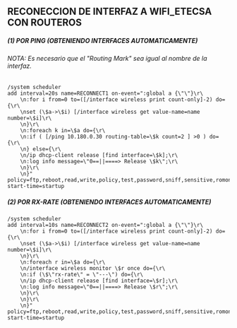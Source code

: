 ## RECONECCION DE INTERFAZ A WIFI_ETECSA CON ROUTEROS


##### (1) POR PING (OBTENIENDO INTERFACES AUTOMATICAMENTE)

###### NOTA: Es necesario que el "Routing Mark" sea igual al nombre de la interfaz.
```
/system scheduler
add interval=20s name=RECONNECT1 on-event=":global a {\"\"}\r\
    \n:for i from=0 to=([/interface wireless print count-only]-2) do={\r\
    \nset (\$a->\$i) [/interface wireless get value-name=name number=\$i]\r\
    \n}\r\
    \n:foreach k in=\$a do={\r\
    \n:if ( [/ping 10.180.0.30 routing-table=\$k count=2 ] >0 ) do={\r\
    \n} else={\r\
    \n/ip dhcp-client release [find interface=\$k];\r\
    \n:log info message=\"0==||====> Release \$k\";\r\
    \n}\r\
    \n}" policy=ftp,reboot,read,write,policy,test,password,sniff,sensitive,romon start-time=startup
```
##### (2) POR RX-RATE (OBTENIENDO INTERFACES AUTOMATICAMENTE)
```
/system scheduler
add interval=10s name=RECONNECT2 on-event=":global a {\"\"}\r\
    \n:for i from=0 to=([/interface wireless print count-only]-2) do={\r\
    \nset (\$a->\$i) [/interface wireless get value-name=name number=\$i]\r\
    \n}\r\
    \n:foreach r in=\$a do={\r\
    \n/interface wireless monitor \$r once do={\r\
    \n:if (\$\"rx-rate\" = \"---\") do={\r\
    \n/ip dhcp-client release [find interface=\$r];\r\
    \n:log info message=\"0==||====> Release \$r\";\r\
    \n}\r\
    \n}\r\
    \n}" policy=ftp,reboot,read,write,policy,test,password,sniff,sensitive,romon start-time=startup
```
